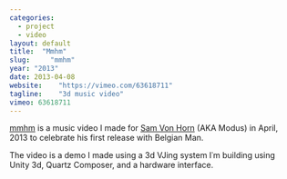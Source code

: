```yaml
---
categories:
  - project
  - video
layout: default
title:  "Mmhm"
slug:     "mmhm"
year: "2013"
date: 2013-04-08
website:    "https://vimeo.com/63618711"
tagline:    "3d music video"
vimeo: 63618711
---
```

<a href="https://vimeo.com/63618711">mmhm</a> is a music video I made for <a href="http://belgianman.com/modus">Sam Von Horn</a> (AKA Modus) in April, 2013 to celebrate his first release with Belgian Man.</p>

<p>The video is a demo I made using a 3d VJing system I&#8127;m building using Unity 3d, Quartz Composer, and a hardware interface.</p>
